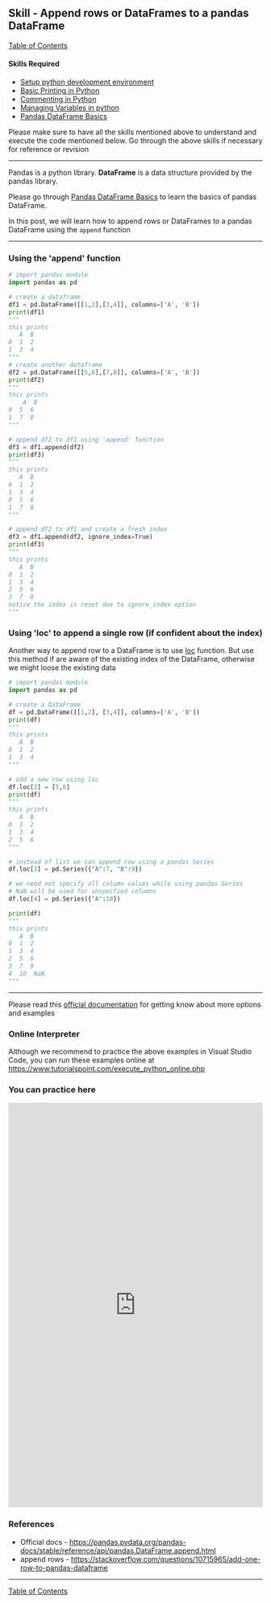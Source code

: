 ## Skill - Append rows or DataFrames to a pandas DataFrame
[Table of Contents](https://nagasudhir.blogspot.com/2020/04/taming-python-table-of-contents.html)

#### Skills Required
* [Setup python development environment](https://nagasudhir.blogspot.com/2020/04/setup-python-development-environment_14.html)
* [Basic Printing in Python](https://nagasudhir.blogspot.com/2020/04/basic-printing-in-python.html)
* [Commenting in Python](https://nagasudhir.blogspot.com/2020/04/comments-in-python.html)
* [Managing Variables in python](https://nagasudhir.blogspot.com/2020/04/managing-variables-in-python.html)
* [Pandas DataFrame Basics](https://nagasudhir.blogspot.com/2020/05/pandas-dataframe-basics.html)

Please make sure to have all the skills mentioned above to understand and execute the code mentioned below. Go through the above skills if necessary for reference or revision

<hr/>

Pandas is a python library.
**DataFrame** is a data structure provided by the pandas library.

Please go through [Pandas DataFrame Basics](https://nagasudhir.blogspot.com/2020/05/pandas-dataframe-basics.html) to learn the basics of pandas DataFrame.


In this post, we will learn how to append rows or DataFrames to a pandas DataFrame using the `append` function


<hr/>

### Using the 'append' function
```python
# import pandas module
import pandas as pd

# create a dataframe
df1 = pd.DataFrame([[1,2],[3,4]], columns=['A', 'B'])
print(df1)
"""
this prints
   A  B
0  1  2
1  3  4
"""
# create another dataframe
df2 = pd.DataFrame([[5,6],[7,8]], columns=['A', 'B'])
print(df2)
"""
this prints
    A  B
0  5  6
1  7  8
"""

# append df2 to df1 using 'append' function
df3 = df1.append(df2)
print(df3)
"""
this prints
   A  B
0  1  2
1  3  4
0  5  6
1  7  8
"""

# append df2 to df1 and create a fresh index
df3 = df1.append(df2, ignore_index=True)
print(df3)
"""
this prints
   A  B
0  1  2
1  3  4
2  5  6
3  7  8
notice the index is reset due to ignore_index option
"""
```

### Using 'loc' to append a single row (if confident about the index)
Another way to append row to a DataFrame is to use [loc](https://nagasudhir.blogspot.com/2020/05/using-loc-function-of-dataframe.html) function. 
But use this method if are aware of the existing index of the DataFrame, otherwise we might loose the existing data
```python
# import pandas module
import pandas as pd

# create a DataFrame
df = pd.DataFrame([[1,2], [3,4]], columns=['A', 'B'])
print(df)
"""
this prints
   A  B
0  1  2
1  3  4
"""

# add a new row using loc
df.loc[2] = [5,6]
print(df)
"""
this prints
   A  B
0  1  2
1  3  4
2  5  6
"""

# instead of list we can append row using a pandas Series
df.loc[3] = pd.Series({"A":7, "B":9})

# we need not specify all column values while using pandas Series
# NaN will be used for unspecfied columns
df.loc[4] = pd.Series({"A":10})

print(df)
"""
this prints
   A  B
0  1  2
1  3  4
2  5  6
3  7  9
4  10  NaN
"""
```

<hr/>

Please read this [official documentation](https://pandas.pydata.org/pandas-docs/stable/reference/api/pandas.DataFrame.append.html) for getting know about more options and examples

### Online Interpreter
Although we recommend to practice the above examples in Visual Studio Code, you can run these examples online at https://www.tutorialspoint.com/execute_python_online.php

### You can practice here
<iframe height="800px" width="100%" src="https://repl.it/repls/ShabbyBetterSpreadsheets?lite=true" scrolling="no" frameborder="no" allowtransparency="true" allowfullscreen="true" sandbox="allow-forms allow-pointer-lock allow-popups allow-same-origin allow-scripts allow-modals"></iframe>

### References
* Official docs - https://pandas.pydata.org/pandas-docs/stable/reference/api/pandas.DataFrame.append.html
* append rows - https://stackoverflow.com/questions/10715965/add-one-row-to-pandas-dataframe

<hr/>

[Table of Contents](https://nagasudhir.blogspot.com/2020/04/taming-python-table-of-contents.html)

<!--stackedit_data:
eyJwcm9wZXJ0aWVzIjoidGl0bGU6IEFwcGVuZCByb3dzIG9yIE
RhdGFGcmFtZXMgdG8gYSBwYW5kYXMgRGF0YUZyYW1lXG5hdXRo
b3I6IE5hZ2FzdWRoaXIgUHVsbGFcbmRhdGU6ICcyMDIwLTA2LT
A3J1xudGFnczogJ2xlYXJuaW5nLCBweXRob24sIHRhbWluZ19w
eXRob25fc2tpbGwnXG5jYXRlZ29yaWVzOiB0YW1pbmdfcHl0aG
9uX3NraWxsXG4iLCJoaXN0b3J5IjpbNjUwODU2Mjc4LDE5Mzkz
MzM4NiwtMTM4NzI1ODE2OCwtMTAyMjM2MTldfQ==
-->